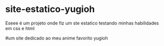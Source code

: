 # site-estatico-yugioh

Eseee é um projeto onde fiz um ste estatico testando minhas habilidades em css e html

#um site dedicado ao meu anime favorito yugioh
